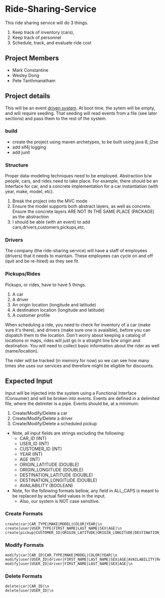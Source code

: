 # Ride-Sharing-Service
This ride sharing service will do 3 things. 
1. Keep track of inventory (cars), 
2. Keep track of personnel
3. Schedule, track, and evaluate ride cost


## Project Members
* Mark Constantine
* Wesley Dong
* Pete Tanthmanatham


## Project details
This will be an event [driven system](https://en.wikipedia.org/wiki/Event-driven_architecture).
At boot time, the sytem will be empty, and will require seeding. That seeding will read events from a file (see later sections) and pass them to the rest of the system. 

### build
* create the project using maven archetypes, to be built using java 8, j2se
* add slf4j logging
* add junit


### Structure
Proper data-modeling techniques need to be employed. Abstraction b/w people, cars, and rides need to take place. For example, there should be an Interface for car, and a concrete implementation for a car instantiation (with year, make, model, etc).

1. Break the project into the MVC mode
2. Ensure the model supports both abstract layers, as well as concrete. Ensure the concrete layers ARE NOT IN THE SAME PLACE (PACKAGE) as the abstraction
3. I should be able (with an event) to add cars,drivers,customers,pickups,etc.


### Drivers
The company (the ride-sharing service) will have a staff of employees (drivers) that it needs to maintain. These employees can cycle on and off (quit and be re-hired) as they see fit.

### Pickups/Rides
Pickups, or rides, have to have 5 things.
1. A car
2. A driver
3. An origin location (longitude and latitude)
4. A destination location (longitude and latitude)
5. A customer profile

When scheduling a ride, you need to check for inventory of a car (make sure it's there), and drivers (make sure one is avaialble), before you can dispatch them to the location. Don't worry about keeping a catalog of locations or maps, rides will just go in a straight line b/w origin and destination. You will need to collect basic information about the rider as well (name/location).

The rider will be tracked (in memory for now) so we can see how many times she uses our services and therefore might be eligible for discounts. 


## Expected Input
Input will be injected into the system using a Functional Interface (Consumer) and will be broken into events. Events are defined in a delimited file, where the delimiter is a pipe.
Events should be, at a minimum:
1. Create/Modify/Delete a car
2. Create/Modify/Delete a driver
3. Create/Modify/Delete a scheduled pickup

* Note, all input fields are strings excluding the following:
  * CAR_ID (INT)
  * USER_ID (INT)
  * CUSTOMER_ID (INT)
  * YEAR (INT)
  * AGE (INT)
  * ORIGIN_LATITUDE (DOUBLE)
  * ORIGIN_LONGITUDE (DOUBLE)
  * DESTINATION_LATITUDE (DOUBLE)
  * DESTINATION_LONGITUDE (DOUBLE)
  * AVAILABILITY (BOOLEAN)
* Note, for the following formats bellow, any field in ALL_CAPS is meant to be replaced by actual field values in the input.
  * Also, our system is NOT case sensitive.
   

### Create Formats
```
create|car|CAR_TYPE|MAKE|MODEL|COLOR|YEAR|\n
create|user|USER_TYPE|FIRST_NAME|LAST_NAME|SEX|AGE|\n
create|pickup|CUSTOMER_ID|ORIGIN_LATITUDE|ORIGIN_LONGITUDE|DESTINATION_LATITUDE|DESTINATION_LONGITUDE|\n
```
### Modify Formats
```
modify|car|CAR_ID|CAR_TYPE|MAKE|MODEL|COLOR|YEAR|\n
modify|user|USER_ID|driver|FIRST_NAME|LAST_NAME|SEX|AGE|AVAILABILITY|RATING|CAR_ID|\n
modify|user|USER_ID|driver|FIRST_NAME|LAST_NAME|SEX|AGE|\n
```
### Delete Formats
```
delete|car|CAR_ID|\n
delete|user|USER_ID|\n
```
